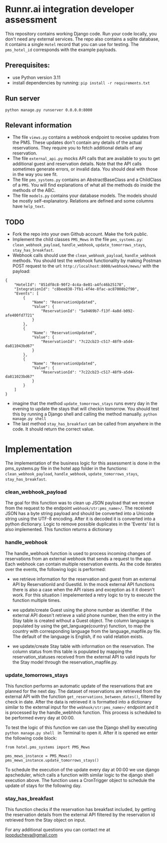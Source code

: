 # Runnr.ai integration developer assessment
This repository contains working Django code. Run your code locally, you don't need any external services.
The repo also contains a sqlite database, it contains a single `Hotel` record that you can use for testing. The `pms_hotel_id` corresponds with the example payloads.

## Prerequisites:
- use Python version 3.11
- install dependencies by running: `pip install -r requirements.txt`

## Run server
`python manage.py runserver 0.0.0.0:8000`

## Relevant information
- The file `views.py` contains a webhook endpoint to receive updates from the PMS. These updates don't contain any details of the actual reservations. They require you to fetch additional details of any reservation.
- The file `external_api.py` mocks API calls that are available to you to get additional guest and reservation details. Note that the API calls sometimes generate errors, or invalid data. You should deal with those in the way you see fit.
- The file `pms_systems.py` contains an AbstractBaseClass and a ChildClass of a `PMS`. You will find explanations of what all the methods do inside the methods of the ABC.
- The file `models.py` contains your database models. The models should be mostly self-explanatory. Relations are defined and some columns have `help_text`.

## TODO
- Fork the repo into your own Github account. Make the fork public.
- Implement the child classes `PMS_Mews` in the file `pms_systems.py`: `clean_webhook_payload`, `handle_webhook`, `update_tomorrows_stays`, `stay_has_breakfast`.
- Webhook calls should use the `clean_webhook_payload`, `handle_webhook` methods. You should test the webhook functionality by making Postman POST request to the url: `http://localhost:8000/webhook/mews/` with the payload:
```
{
    "HotelId": "851df8c8-90f2-4c4a-8e01-a4fc46b25178",
    "IntegrationId": "c8bee838-7fb1-4f4e-8fac-ac87008b2f90",
    "Events": [
        {
            "Name": "ReservationUpdated",
            "Value": {
                "ReservationId": "5a9469b7-f13f-4a8d-b092-afe400fd7721"
            }
        },
        {
            "Name": "ReservationUpdated",
            "Value": {
                "ReservationId": "7c22cb23-c517-48f9-a5d4-da811043bd67"
            }
        },
        {
            "Name": "ReservationUpdated",
            "Value": {
                "ReservationId": "7c22cb23-c517-48f9-a5d4-da811023bd67"
            }
        }
    ]
}
```
- imagine that the method `update_tomorrows_stays` runs every day in the evening to update the stays that will checkin tomorrow. You should test this by running a Django shell and calling the method manually. `python manage.py shell`
- The last method `stay_has_breakfast` can be called from anywhere in the code. It should return the correct value.


# Implementation

The implementation of the business logic for this assessment is done in the pms_systems.py file in the hotel app folder in the functions: `clean_webhook_payload`, `handle_webhook`, `update_tomorrows_stays`, `stay_has_breakfast`.

### clean_webhook_payload

The goal for this function was to clean up JSON payload that we receive from the request to the endpoint `webhook/str:pms_name>/`. The received JSON has a byte string payload and should be converted into a Unicode string using the UTF-8 encoding. After it is decoded it is converted into a python dictionary. Logic to remove possible duplicates in the 'Events' list is also implemented. This function returns a dictionary 


### handle_webhook

The handle_webhook function is used to process incoming changes of reservations from an external webhook that sends a request to the app. Each webhook can contain multiple reservation events. As the code iterates over the events, the following logic is performed:
- we retrieve information for the reservation and guest from an external API by ReservationId and GuestId. In the mock external API functions there is also a case when the API raises and exception as it it doesn't work. For this situation I impelemented a retry logic to try to execute the function multiple times.

- we update/create Guest using the phone number as identifier. If the external API doesn't retrieve a valid phone number, then the entry in the Stay table is created without a Guest object. The column language is populated by using the get_language(country) function, to map the country with corresponding language from the language_mapfile.py file. The default of the language is English, if no valid relation exists.

- we update/create Stay table with information on the reservation. The column status from this table is populated by mapping the reservation_statuses received from the external API to valid inputs for the Stay model through the reservation_mapfile.py. 

### update_tomorrows_stays

This function performs an automatic update of the reservations that are planned for the next day. The dataset of reservations are retrieved from the external API with the function `get_reservations_between_dates()`, filtered by check in date. After the data is retrieved it is formatted into a dictionary similar to the external input for the  `webhook/str:pms_name>/` endpoint and it is processed by the handle_webhhok function. This process is scheduled to be performed every day at 00:00. 

To test the logic of this function we can use the Django shell by executing `python manage.py shell ` in Terminal to open it. After it is opened we enter the following code block:
```
from hotel.pms_systems import PMS_Mews

pms_mews_instance = PMS_Mews()
pms_mews_instance.update_tomorrows_stays()

```

To schedule the execution of the update every day at 00:00 we use django apscheduler, which calls a function wiith similar logic to the django shell execution above. The function uses a CronTrigger object to schedule the update of stays for the following day. 

### stay_has_breakfast

This function checks if the reservation has breakfast included, by getting the reservation details from the external API filtered by the reservation id retrieved from the Stay object on input. 


For any additional questions you can contact me at ipopducheva@gmail.com

